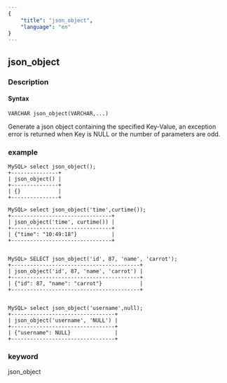 ```yaml
---
{
    "title": "json_object",
    "language": "en"
}
---
```


<!-- 
Licensed to the Apache Software Foundation (ASF) under one
or more contributor license agreements.  See the NOTICE file
distributed with this work for additional information
regarding copyright ownership.  The ASF licenses this file
to you under the Apache License, Version 2.0 (the
"License"); you may not use this file except in compliance
with the License.  You may obtain a copy of the License at

  http://www.apache.org/licenses/LICENSE-2.0

Unless required by applicable law or agreed to in writing,
software distributed under the License is distributed on an
"AS IS" BASIS, WITHOUT WARRANTIES OR CONDITIONS OF ANY
KIND, either express or implied.  See the License for the
specific language governing permissions and limitations
under the License.
-->

## json_object
### Description
#### Syntax

`VARCHAR json_object(VARCHAR,...)`


Generate a json object containing the specified Key-Value,
an exception error is returned when Key is NULL or the number of parameters are odd.

### example

```
MySQL> select json_object();
+---------------+
| json_object() |
+---------------+
| {}            |
+---------------+

MySQL> select json_object('time',curtime());
+--------------------------------+
| json_object('time', curtime()) |
+--------------------------------+
| {"time": "10:49:18"}           |
+--------------------------------+


MySQL> SELECT json_object('id', 87, 'name', 'carrot');
+-----------------------------------------+
| json_object('id', 87, 'name', 'carrot') |
+-----------------------------------------+
| {"id": 87, "name": "carrot"}            |
+-----------------------------------------+


MySQL> select json_object('username',null);
+---------------------------------+
| json_object('username', 'NULL') |
+---------------------------------+
| {"username": NULL}              |
+---------------------------------+
```
### keyword
json_object
